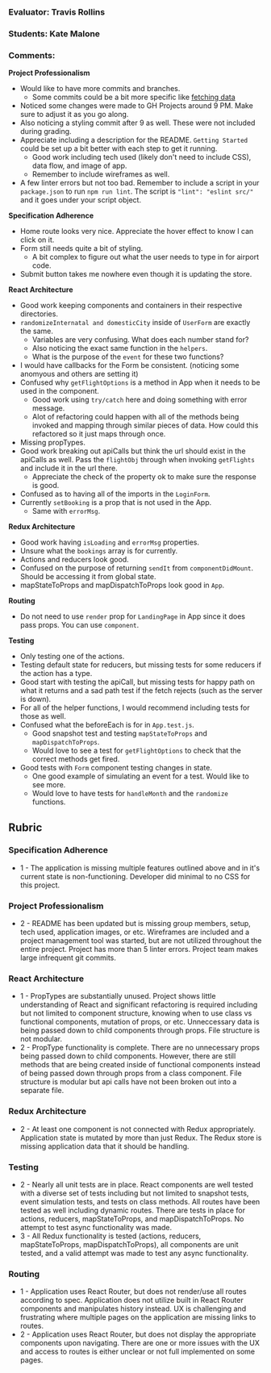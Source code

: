 ### Evaluator: Travis Rollins
### Students: Kate Malone
### Comments:

**Project Professionalism**
* Would like to have more commits and branches.
  * Some commits could be a bit more specific like [fetching data](https://github.com/katemalone/travel-planner/commit/c477f8457e99e9870405c3a22ef41ad3805a7d6f)
* Noticed some changes were made to GH Projects around 9 PM.  Make sure to adjust it as you go along.
* Also noticing a styling commit after 9 as well. These were not included during grading.
* Appreciate including a description for the README.  `Getting Started` could be set up a bit better with each step to get it running.  
  * Good work including tech used (likely don't need to include CSS), data flow, and image of app.
  * Remember to include wireframes as well.
* A few linter errors but not too bad.  Remember to include a script in your `package.json` to run `npm run lint`.  The script is `"lint": "eslint src/"` and it goes under your script object.

**Specification Adherence**
* Home route looks very nice.  Appreciate the hover effect to know I can click on it.
* Form still needs quite a bit of styling.
  * A bit complex to figure out what the user needs to type in for airport code.
* Submit button takes me nowhere even though it is updating the store.

**React Architecture**
* Good work keeping components and containers in their respective directories.
* `randomizeInternatal and domesticCity` inside of `UserForm` are exactly the same.
  * Variables are very confusing.  What does each number stand for?
  * Also noticing the exact same function in the `helpers`.
  * What is the purpose of the `event` for these two functions?
* I would have callbacks for the Form be consistent.  (noticing some anomyous and others are setting it)
* Confused why `getFlightOptions` is a method in App when it needs to be used in the component.
  * Good work using `try/catch` here and doing something with error message.
  * Alot of refactoring could happen with all of the methods being invoked and mapping through similar pieces of data.  How could this refactored so it just maps through once.
* Missing propTypes.
* Good work breaking out apiCalls but think the url should exist in the apiCalls as well.  Pass the `flightObj` through when invoking `getFlights` and include it in the url there.
  * Appreciate the check of the property ok to make sure the response is good.
* Confused as to having all of the imports in the `LoginForm`.
* Currently `setBooking` is a prop that is not used in the App.
  * Same with `errorMsg`.

**Redux Architecture**
* Good work having `isLoading` and `errorMsg` properties.
* Unsure what the `bookings` array is for currently.
* Actions and reducers look good.
* Confused on the purpose of returning `sendIt` from `componentDidMount`.  Should be accessing it from global state.
* mapStateToProps and mapDispatchToProps look good in `App`.


**Routing**
* Do not need to use `render` prop for `LandingPage` in App since it does pass props.  You can use `component`.

**Testing**
* Only testing one of the actions.
* Testing default state for reducers, but missing tests for some reducers if the action has a type.
* Good start with testing the apiCall, but missing tests for happy path on what it returns and a sad path test if the fetch rejects (such as the server is down).
* For all of the helper functions, I would recommend including tests for those as well.
* Confused what the beforeEach is for in `App.test.js`.
  * Good snapshot test and testing `mapStateToProps` and `mapDispatchToProps`.
  * Would love to see a test for `getFlightOptions` to check that the correct methods get fired.
* Good tests with `Form` component testing changes in state.
  * One good example of simulating an event for a test.  Would like to see more.
  * Would love to have tests for `handleMonth` and the `randomize` functions.

## Rubric 

### Specification Adherence

* 1 - The application is missing multiple features outlined above and in it's current state is non-functioning. Developer did minimal to no CSS for this project.

### Project Professionalism

* 2 -  README has been updated but is missing group members, setup, tech used, application images, or etc.  Wireframes are included and a project management tool was started, but are not utilized throughout the entire project. Project has more than 5 linter errors. Project team makes large infrequent git commits. 

### React Architecture

* 1 - PropTypes are substantially unused. Project shows little understanding of React and significant refactoring is required including but not limited to component structure, knowing when to use class vs functional components, mutation of props, or etc.  Unneccessary data is being passed down to child components through props. File structure is not modular.
* 2 - PropType functionality is complete.  There are no unnecessary props being passed down to child components.  However, there are still methods that are being created inside of functional components instead of being passed down through props from a class component.  File structure is modular but api calls have not been broken out into a separate file.  

### Redux Architecture

* 2 - At least one component is not connected with Redux appropriately. Application state is mutated by more than just Redux. The Redux store is missing application data that it should be handling.

### Testing

* 2 - Nearly all unit tests are in place. React components are well tested with a diverse set of tests including but not limited to snapshot tests, event simulation tests, and tests on class methods.  All routes have been tested as well including dynamic routes.  There are tests in place for actions, reducers, mapStateToProps, and mapDispatchToProps.  No attempt to test async functionality was made.
* 3 - All Redux functionality is tested (actions, reducers, mapStateToProps, mapDispatchToProps), all components are unit tested, and a valid attempt was made to test any async functionality.

### Routing

* 1 - Application uses React Router, but does not render/use all routes according to spec. Application does not utilize built in React Router components and manipulates history instead.  UX is challenging and frustrating where multiple pages on the application are missing links to routes.
* 2 - Application uses React Router, but does not display the appropriate components upon navigating.  There are one or more issues with the UX and access to routes is either unclear or not full implemented on some pages.